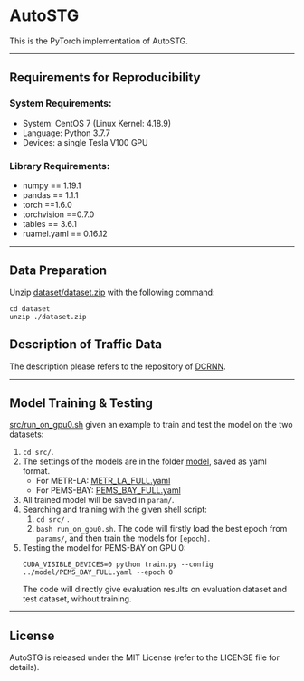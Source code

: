 # AutoSTG

This is the PyTorch implementation of AutoSTG.

---

## Requirements for Reproducibility

### System Requirements:
- System: CentOS 7 (Linux Kernel: 4.18.9)
- Language: Python 3.7.7
- Devices: a single Tesla V100 GPU

### Library Requirements:
- numpy == 1.19.1
- pandas == 1.1.1
- torch ==1.6.0
- torchvision ==0.7.0
- tables == 3.6.1
- ruamel.yaml == 0.16.12

---
## Data Preparation
Unzip [dataset/dataset.zip](dataset/dataset.zip) with the following command:
```
cd dataset
unzip ./dataset.zip
```


## Description of Traffic Data

The description please refers to the repository of [DCRNN](https://github.com/liyaguang/DCRNN).

---

## Model Training & Testing

[src/run_on_gpu0.sh](src/run_on_gpu0.sh) given an example to train and test the model on the two datasets:

1. `cd src/`.
2. The settings of the models are in the folder [model](/model), saved as yaml format. 
   - For METR-LA: [METR_LA_FULL.yaml](model/METR_LA_AUTOSTG.yaml)
   - For PEMS-BAY: [PEMS_BAY_FULL.yaml](model/PEMS_BAY_AUTOSTG.yaml)
3. All trained model will be saved in `param/`. 
4. Searching and training with the given shell script:
   1. `cd src/` .
   2. `bash run_on_gpu0.sh`. The code will firstly load the best epoch from `params/`, and then train the models for `[epoch]`. 
6. Testing the model for PEMS-BAY on GPU 0: 
    ```
    CUDA_VISIBLE_DEVICES=0 python train.py --config ../model/PEMS_BAY_FULL.yaml --epoch 0
    ``` 
   The code will directly give evaluation results on evaluation dataset and test dataset, without training.

---

## License

AutoSTG is released under the MIT License (refer to the LICENSE file for details).

